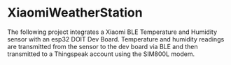 # XiaomiWeatherStation
The following project integrates a Xiaomi BLE Temperature and Humidity sensor with an esp32 DOIT Dev Board. Temperature and humidity readings are transmitted from the sensor to the dev board via BLE and then transmitted to a Thingspeak account using the SIM800L modem.